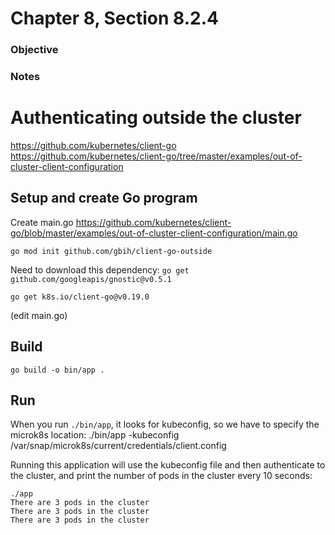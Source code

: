 # Chapter 8, Section 8.2.4

### Objective

### Notes

# Authenticating outside the cluster
https://github.com/kubernetes/client-go
https://github.com/kubernetes/client-go/tree/master/examples/out-of-cluster-client-configuration

## Setup and create Go program
Create main.go
https://github.com/kubernetes/client-go/blob/master/examples/out-of-cluster-client-configuration/main.go

`go mod init github.com/gbih/client-go-outside`

Need to download this dependency:
`go get github.com/googleapis/gnostic@v0.5.1`

`go get k8s.io/client-go@v0.19.0`

(edit main.go)


## Build 
`go build -o bin/app .`


## Run
When you run `./bin/app`, it looks for kubeconfig, so we have to specify the microk8s location:
./bin/app -kubeconfig /var/snap/microk8s/current/credentials/client.config


Running this application will use the kubeconfig file and then authenticate to the cluster, and print the number of pods in the cluster every 10 seconds:

```
./app
There are 3 pods in the cluster
There are 3 pods in the cluster
There are 3 pods in the cluster
```

